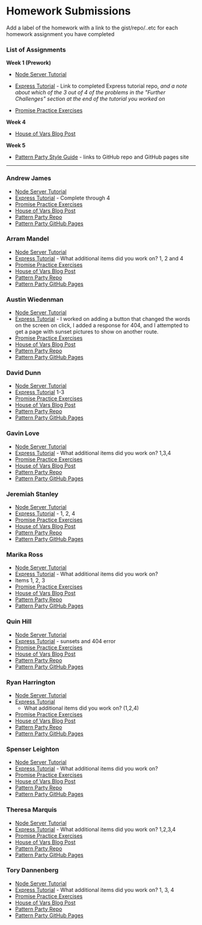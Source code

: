 # Homework Submissions

Add a label of the homework with a link to the gist/repo/..etc for each homework assignment you have completed

### List of Assignments

**Week 1 (Prework)**

* [Node Server Tutorial](http://frontend.turing.io/lessons/module-4/node-prework.html)

* [Express Tutorial](https://medium.com/@jaeger.rob/introduction-to-nodes-express-js-db5617047150) - Link to completed Express tutorial repo, *and a note about which of the 3 out of 4 of the problems in the "Further Challenges" section at the end of the tutorial you worked on*

* [Promise Practice Exercises](https://gist.github.com/robbiejaeger/dc8f55c1f9462741090862f736b82cab)

**Week 4**

* [House of Vars Blog Post]()

**Week 5**

* [Pattern Party Style Guide](http://frontend.turing.io/projects/pattrn-party.html) - links to GitHub repo and GitHub pages site

---

### Andrew James

* [Node Server Tutorial](https://github.com/andrew-t-james/mod4-pre-work)
* [Express Tutorial](https://github.com/andrew-t-james/mod4-pre-work) - Complete through 4
* [Promise Practice Exercises](https://github.com/andrew-t-james/mod4-pre-work)
* [House of Vars Blog Post]()
* [Pattern Party Repo]()
* [Pattern Party GitHub Pages]()

### Arram Mandel

* [Node Server Tutorial](https://github.com/airum82/mod4-homework/tree/master/node-lesson)
* [Express Tutorial](https://github.com/airum82/mod4-homework/tree/master/express-lesson) - What additional items did you work on? 1, 2 and 4
* [Promise Practice Exercises](https://github.com/airum82/mod4-homework/tree/master/prework-promise)
* [House of Vars Blog Post]()
* [Pattern Party Repo]()
* [Pattern Party GitHub Pages]()

### Austin Wiedenman

* [Node Server Tutorial](https://gist.github.com/Awiedenman/d4c80d19c071437876fdee248e58b7eb)
* [Express Tutorial](https://github.com/Awiedenman/express-lesson) - I worked on adding a button that changed the words on the screen on click, I added a response for 404, and I attempted to get a page with sunset pictures to show on another route.
* [Promise Practice Exercises](https://gist.github.com/Awiedenman/627d37e52a4cda3b4fcafd136af83ad3)
* [House of Vars Blog Post]()
* [Pattern Party Repo]()
* [Pattern Party GitHub Pages]()

### David Dunn

* [Node Server Tutorial](https://gist.github.com/dsdunn/9f9c98f33f8976fd1c6e5aaac764b2b6)
* [Express Tutorial](https://github.com/dsdunn/mod4expressPrework) 1-3
* [Promise Practice Exercises](https://gist.github.com/dsdunn/86af845ae13cfc2351d9002052f16d1a)
* [House of Vars Blog Post](https://medium.com/@dsdunnmusic/my-first-open-source-contribution-f3afcf44cdb1)
* [Pattern Party Repo](https://github.com/dsdunn/pattrn-party)
* [Pattern Party GitHub Pages](https://dsdunn.github.io/pattrn-party/)

### Gavin Love

* [Node Server Tutorial](https://github.com/gavin-love/node-server-pre-work)
* [Express Tutorial](https://github.com/gavin-love/express-intro) - What additional items did you work on? 1,3,4
* [Promise Practice Exercises](https://github.com/gavin-love/promises-practice)
* [House of Vars Blog Post]()
* [Pattern Party Repo]()
* [Pattern Party GitHub Pages]()

### Jeremiah Stanley

* [Node Server Tutorial](https://gist.github.com/jeremiahjstanley/e582019634adaa5ccc1d33da6115ee9c)
* [Express Tutorial](https://github.com/jeremiahjstanley/express-tutorial) - 1, 2, 4
* [Promise Practice Exercises](https://gist.github.com/jeremiahjstanley/f884250bf631e604876c5c972ee12d1d)
* [House of Vars Blog Post](https://gist.github.com/jeremiahjstanley/054a1d0a49f55b9aff935210408c3311)
* [Pattern Party Repo](https://github.com/jeremiahjstanley/pattrn-party)
* [Pattern Party GitHub Pages](https://jeremiahjstanley.github.io/pattrn-party/)

### Marika Ross

* [Node Server Tutorial](https://github.com/marikaross/node)
* [Express Tutorial](https://github.com/marikaross/express-practice) - What additional items did you work on?
* Items 1, 2, 3
* [Promise Practice Exercises](https://repl.it/@marikaross/Promise-Practice)
* [House of Vars Blog Post]()
* [Pattern Party Repo]()
* [Pattern Party GitHub Pages]()

### Quin Hill

* [Node Server Tutorial](https://github.com/quinhill/mod4-prework-quin/tree/master/messages)
* [Express Tutorial](https://github.com/quinhill/mod4-prework-quin/tree/master/express-practice) - sunsets and 404 error
* [Promise Practice Exercises](https://github.com/quinhill/mod4-prework-quin/tree/master/promises)
* [House of Vars Blog Post]()
* [Pattern Party Repo]()
* [Pattern Party GitHub Pages]()

### Ryan Harrington

* [Node Server Tutorial](https://gist.github.com/RyanH5/ade02a4f0c48fb08775f58a21ccd9f4d)
* [Express Tutorial](https://github.com/RyanH5/express-tutorial) 
  - What additional items did you work on?
    (1,2,4)
* [Promise Practice Exercises](https://gist.github.com/RyanH5/9d978fde18d798e964c1474e6c4e120d)
* [House of Vars Blog Post](https://medium.com/@marika.ross/i-had-never-given-much-thought-to-the-distinction-between-being-a-big-idea-person-versus-one-who-is-32e0a7ec14eb)
* [Pattern Party Repo](https://github.com/marikaross/Pattrn-Party)
* [Pattern Party GitHub Pages](https://marikaross.github.io/Pattrn-Party/)

### Spenser Leighton

* [Node Server Tutorial](https://gist.github.com/spenserleighton1/96f2855993b68d88ca7219eebd6a0d65)
* [Express Tutorial](https://github.com/spenserleighton1/express-tutorial) - What additional items did you work on?
* [Promise Practice Exercises](https://gist.github.com/spenserleighton1/ccf6cd1b683a445ded7726f1b3518e03)
* [House of Vars Blog Post](https://medium.com/@spenser.leighton/wandering-through-unknown-territory-4cacb9e02008)
* [Pattern Party Repo](https://github.com/spenserleighton1/pattern-party)
* [Pattern Party GitHub Pages](https://spenserleighton1.github.io/pattern-party/)

### Theresa Marquis

* [Node Server Tutorial](https://github.com/tmcjunkinmarquis/Node-Server-Tutorial)
* [Express Tutorial](https://github.com/tmcjunkinmarquis/Express-Tutorial) - What additional items did you work on? 1,2,3,4
* [Promise Practice Exercises](https://github.com/tmcjunkinmarquis/prework)
* [House of Vars Blog Post](https://medium.com/p/bf0c7692908d/edit)
* [Pattern Party Repo](https://github.com/tmcjunkinmarquis/pattrn-party)
* [Pattern Party GitHub Pages](https://tmcjunkinmarquis.github.io/pattrn-party/)

### Tory Dannenberg

* [Node Server Tutorial](https://github.com/tdberg21/messages)
* [Express Tutorial](https://github.com/tdberg21/be-practice) - What additional items did you work on? 1, 3, 4
* [Promise Practice Exercises](https://repl.it/@tdberg21/Promisespractice)
* [House of Vars Blog Post](https://medium.com/@tdberg21/my-first-open-source-contribution-1db38b68bd81)
* [Pattern Party Repo](https://github.com/tdberg21/pattrn-party)
* [Pattern Party GitHub Pages](https://tdberg21.github.io/pattrn-party/)
